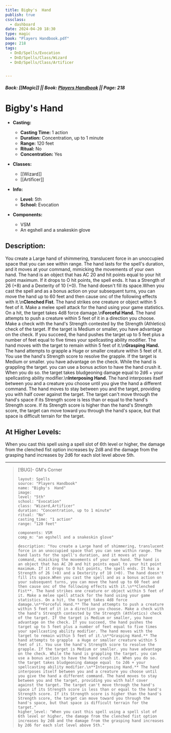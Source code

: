```yaml
---
title: Bigby's  Hand
publish: true
cssclass:
  - dashboard
date: 2024-04-20 18:30
type: magic
book: "Players Handbook.pdf"
page: 218
tags:
  - DnD/Spells/Evocation
  - DnD/Spells/Class/Wizard
  - DnD/Spells/Class/Artificer


---
```


##### Back: [[Magic]] || Book: [Players Handbook](https://drive.google.com/drive/folders/1O5bhpYizcIT5xxAoLOuzCRht_PVS7VSG?usp=sharing) || Page: 218

# Bigby's  Hand

- **Casting:**
    - **Casting Time:** 1 action
    - **Duration:** Concentration, up to 1 minute
    - **Range:** 120 feet
    - **Ritual:** No
    - **Concentration:** Yes
- **Classes:**
    - [[Wizard]]
    - [[Artificer]]

- **Info:**
    - **Level:** 5th
    - **School:** Evocation
- **Components:**
    - VSM
    - An egshell and a snakeskin glove

## Description:
You create a Large hand of shimmering, translucent force in an unoccupied space that you can see within range. The hand lasts for the spell's duration, and it moves at your command, mimicking the movements of your own hand. The hand is an object that has AC 20 and hit points equal to your hit point maximum. If it drops to O hit points, the spell ends. It has a Strength of 26 (+8) and a Dexterity of 10 (+0). The hand doesn't fill its space.When you cast the spell and as a bonus action on your subsequent turns, you can move the hand up to 60 feet and then cause onc of the following effects with it.\n**Clenched Fist**. The hand strikes one creature or object within 5 feet of it. Make a melee spell attack for the hand using your game statistics. On a hit, the target takes 4d8 force damage.\n**Forceful Hand.** The hand attempts to push a creature within 5 feet of it in a direction you choose. Make a check with the hand's Strength contested by the Strength (Athletics) check of the target. If the target is Medium or smaller, you have advantage on the check. If you succeed, the hand pushes the target up to 5 feet plus a number of feet equal to five times your spellcasting ability modifier. The hand moves with the target to remain within 5 feet of it.\n**Grasping Hand.** The hand attempts to grapple  a Huge or smaller creature within 5 feet of it. You use the hand's Strength score to resolve the grapple. If the target is Medium or smaller. you have advantage on the check. While the hand is grappling the target. you can use a bonus action to have the hand crush it. When you do so. the target takes bludgeoning damage equal  to 2d6 + your spellcasting ability modifier.\n**Interposing Hand.** The hand interposes itself between you and a creature you choose until you give the hand a different command. The hand moves to stay between you and the target, providing you with half cover against the target. The target can't move through the hand's space if its Strength score is less than or equal to the hand's Strength score. If its Strength score is higher than the hand's Strength score, the target can move toward you through the hand's space, but that space is difficult terrain for the target.

## At Higher Levels:
When you cast this spell using a spell slot of 6th level or higher, the damage from the clenched fist option increases by 2d8 and the damage from the grasping hand increases by 2d6 for each slot level above 5th.

---

> [!BUG]- GM's Corner
>
> ```statblock
> layout: Spells
> source: "Players Handbook"
> name: "Bigby's  Hand"
> image: 
> level: "5th"
> school: "Evocation"
> class: "Wizard,Artificer"
> duration: "Concentration, up to 1 minute"
> ritual: "No"
> casting_time: "1 action"
> range: "120 feet"
>
> components: VSM
> comp_m: "an egshell and a snakeskin glove"
>
> description: "You create a Large hand of shimmering, translucent force in an unoccupied space that you can see within range. The hand lasts for the spell's duration, and it moves at your command, mimicking the movements of your own hand. The hand is an object that has AC 20 and hit points equal to your hit point maximum. If it drops to O hit points, the spell ends. It has a Strength of 26 (+8) and a Dexterity of 10 (+0). The hand doesn't fill its space.When you cast the spell and as a bonus action on your subsequent turns, you can move the hand up to 60 feet and then cause onc of the following effects with it.\n**Clenched Fist**. The hand strikes one creature or object within 5 feet of it. Make a melee spell attack for the hand using your game statistics. On a hit, the target takes 4d8 force damage.\n**Forceful Hand.** The hand attempts to push a creature within 5 feet of it in a direction you choose. Make a check with the hand's Strength contested by the Strength (Athletics) check of the target. If the target is Medium or smaller, you have advantage on the check. If you succeed, the hand pushes the target up to 5 feet plus a number of feet equal to five times your spellcasting ability modifier. The hand moves with the target to remain within 5 feet of it.\n**Grasping Hand.** The hand attempts to grapple  a Huge or smaller creature within 5 feet of it. You use the hand's Strength score to resolve the grapple. If the target is Medium or smaller. you have advantage on the check. While the hand is grappling the target. you can use a bonus action to have the hand crush it. When you do so. the target takes bludgeoning damage equal  to 2d6 + your spellcasting ability modifier.\n**Interposing Hand.** The hand interposes itself between you and a creature you choose until you give the hand a different command. The hand moves to stay between you and the target, providing you with half cover against the target. The target can't move through the hand's space if its Strength score is less than or equal to the hand's Strength score. If its Strength score is higher than the hand's Strength score, the target can move toward you through the hand's space, but that space is difficult terrain for the target."
> higher_level: "When you cast this spell using a spell slot of 6th level or higher, the damage from the clenched fist option increases by 2d8 and the damage from the grasping hand increases by 2d6 for each slot level above 5th."
> ```
